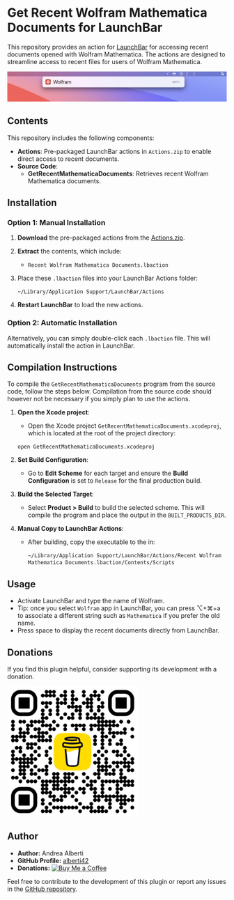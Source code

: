 # Get Recent Wolfram Mathematica Documents for LaunchBar

This repository provides an action for [LaunchBar](https://www.obdev.at/products/launchbar/actions.html) for accessing recent documents opened with Wolfram Mathematica. The actions are designed to streamline access to recent files for users of Wolfram Mathematica.

<img alt="Screenshot" src="Images/Wolfram_Mathematica_screenshot.jpg" width="1102">

## Contents

This repository includes the following components:

- **Actions**: Pre-packaged LaunchBar actions in `Actions.zip` to enable direct access to recent documents.
- **Source Code**:
  - **GetRecentMathematicaDocuments**: Retrieves recent Wolfram Mathematica documents.
  
## Installation

### Option 1: Manual Installation

1. **Download** the pre-packaged actions from the [Actions.zip](path/to/Actions.zip).
2. **Extract** the contents, which include:
   - `Recent Wolfram Mathematica Documents.lbaction`
3. Place these `.lbaction` files into your LaunchBar Actions folder:
   ```
   ~/Library/Application Support/LaunchBar/Actions
   ```

4. **Restart LaunchBar** to load the new actions.

### Option 2: Automatic Installation

Alternatively, you can simply double-click each `.lbaction` file. This will automatically install the action in LaunchBar.

## Compilation Instructions

To compile the `GetRecentMathematicaDocuments` program from the source code, follow the steps below. Compilation from the source code should however not be necessary if you simply plan to use the actions.

1. **Open the Xcode project**:
   - Open the Xcode project `GetRecentMathematicaDocuments.xcodeproj`, which is located at the root of the project directory:
   ```
   open GetRecentMathematicaDocuments.xcodeproj
   ```

2. **Set Build Configuration**:
   - Go to **Edit Scheme** for each target and ensure the **Build Configuration** is set to `Release` for the final production build.

3. **Build the Selected Target**:
   - Select **Product > Build** to build the selected scheme. This will compile the program and place the output in the `BUILT_PRODUCTS_DIR`.

4. **Manual Copy to LaunchBar Actions**:
   - After building, copy the executable to the in:
     ```
     ~/Library/Application Support/LaunchBar/Actions/Recent Wolfram Mathematica Documents.lbaction/Contents/Scripts
     ```

## Usage

- Activate LaunchBar and type the name of Wolfram.
- Tip: once you select `Wolfram` app in LaunchBar, you can press ⌥+⌘+a to associate a different string such as `Mathematica` if you prefer the old name.
- Press space to display the recent documents directly from LaunchBar.

## Donations

If you find this plugin helpful, consider supporting its development with a donation.

[<img src="Images/buy_me_coffee.png" width=300 alt="Buy Me a Coffee QR Code"/>](https://buymeacoffee.com/alberti)

## Author

- **Author:** Andrea Alberti
- **GitHub Profile:** [alberti42](https://github.com/alberti42)
- **Donations:** [![Buy Me a Coffee](https://img.shields.io/badge/Donate-Buy%20Me%20a%20Coffee-orange)](https://buymeacoffee.com/alberti)

Feel free to contribute to the development of this plugin or report any issues in the [GitHub repository](https://github.com/alberti42/obsidian-plugins-annotations/issues).
